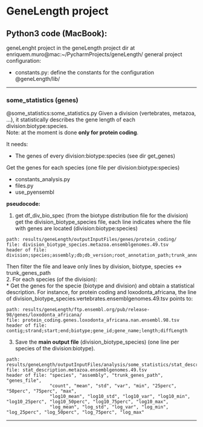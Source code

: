 # GeneLength project

## Python3 code (MacBook): 

geneLenght project in the geneLength project dir at enriquem.muro@mac:~/PycharmProjects/geneLength/
general project configuration:
* constants.py: define the constants for the configuration @geneLength/lib/
----

### some_statistics (genes)
@some_statistics:some_statistics.py
Given a division (vertebrates, metazoa, ...), it statistically describes the gene length of each division:biotype:species.  
Note: at the moment is done **only for protein coding**.

It needs:
- The genes of every division:biotype:species (see dir get_genes)


Get the genes for each species (one file per division:biotype:species) 

* constants_analysis.py
* files.py
* use_pyensembl

**pseudocode:**
1. get df_div_bio_spec (from the biotype distribution file for the division) get the division_biotype_species file, each line indicates where the file with genes are located (division:biotype:species) 

```file_description
path: results/geneLength/outputInputFiles/genes/protein_coding/ 
file: division_biotype_species.metazoa.ensemblgenomes.49.tsv
header of file: division;species;assembly;db;db_version;root_annotation_path;trunk_annotation_path;annotation_file;root_biotype_distribution_path;trunk_biotype_distribution_path;biotype_distribution_file;root_genes_path;trunk_genes_path;genes_file;min_number_of_genes_per_biotype;number_of_genes_biotype;number_of_genes_total;number_of_species_in_division
```

Then filter the file and leave only lines by division, biotype, species <-> trunk_genes_path  
2. For each species (of the division):  
    * Get the genes for the specie (biotype and division) and obtain a statistical description. For instance, for protein coding and loxodonta_africana, the line of division_biotype_species.vertebrates.ensemblgenomes.49.tsv points to:
```file_description
path: results/geneLength/ftp.ensembl.org/pub/release-98/genes/loxodonta_africana/
file: protein_coding.genes.loxodonta_africana.nan.ensembl.98.tsv
header of file: contig;strand;start;end;biotype;gene_id;gene_name;length;diffLength
```
3. Save the **main output file** (division_biotype_species) (one line per species of the division:biotype).  
```file_description
path: results/geneLength/outputInputFiles/analysis/some_statistics/stat_description/
file: stat_description.metazoa.ensemblgenomes.49.tsv
header of file: "species", "assembly", "trunk_genes_path", "genes_file",
                "count", "mean", "std", "var", "min", "25perc", "50perc", "75perc", "max",
                "log10_mean", "log10_std", "log10_var", "log10_min", "log10_25perc", "log10_50perc", "log10_75perc", "log10_max",
                "log_mean", "log_std", "log_var", "log_min", "log_25perc", "log_50perc", "log_75perc", "log_max"
```
----







